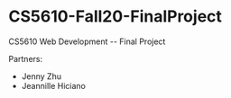 # CS5610-Fall20-FinalProject
CS5610 Web Development -- Final Project 

Partners: 
  - Jenny Zhu 
  - Jeannille Hiciano 
